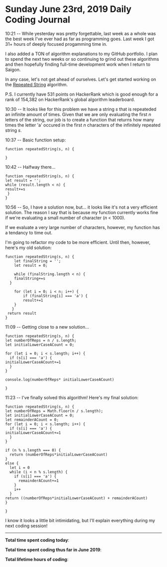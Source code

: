 # Sunday June 23rd, 2019 Daily Coding Journal

10:21 -- While yesterday was pretty forgettable, last week as a whole was the best week I've ever had as far as programming goes. Last week I got 31+ hours of deeply focused progamming time in.

I also added a TON of algorithm explanations to my GitHub portfolio. I plan to spend the next two weeks or so continuing to grind out these algorithms and then hopefully finding full-time development work when I return to Saigon.

In any case, let's not get ahead of ourselves. Let's get started working on the [Repeated String](https://www.hackerrank.com/challenges/repeated-string/problem) algorithm.

P.S. I currently have 531 points on HackerRank which is good enough for a rank of 154,382 on HackerRank's global algorithm leaderboard.

10:30 -- It looks like for this problem we have a string *s* that is repeateded an infinite amount of times. Given that we are only evaluating the first *n* letters of the string, our job is to create a function that returns how many times the letter 'a' occured in the first *n* characters of the infinitely repeated string *s*.

10:37 -- Basic function setup:
```
function repeatedString(s, n) {

}
```
10:42 -- Halfway there...
```
function repeatedString(s, n) {
let result = '';
while (result.length < n) {
result+=s
 }
}
```
10:56 -- So, I have a solution now, but... it looks like it's not a very efficient solution. The reason I say that is because my function currently works fine if we're evaluating a small number of character (*n* < 1000).

If we evaluate a very large number of characters, however, my function has a tendancy to time out.

I'm going to refactor my code to be more efficient. Until then, however, here's my old solution:
```
function repeatedString(s, n) {
    let finalString = '';
    let result = 0;

    while (finalString.length < n) {
    finalString+=s
  }

    for (let i = 0; i < n; i++) {
        if (finalString[i] === 'a') {
        result+=1
    }
   }
 return result
}
```
11:09 -- Getting close to a new solution...
```
function repeatedString(s, n) {
let numberOfReps = n / s.length;
let initialLowerCaseACount = 0;

for (let i = 0; i < s.length; i++) {
  if (s[i] === 'a') {
initialLowerCaseACount+=1
  }
}

console.log(numberOfReps* initialLowerCaseACount)

}
```
11:23 -- I've finally solved this algorithm! Here's my final solution:
```
function repeatedString(s, n) {
let numberOfReps = Math.floor(n / s.length);
let initialLowerCaseACount = 0;
let remainderACount = 0;
for (let i = 0; i < s.length; i++) {
  if (s[i] === 'a') {
initialLowerCaseACount+=1
  }
}

if (n % s.length === 0) {
  return (numberOfReps*initialLowerCaseACount)
}
else {
  let i = 0
  while (i < n % s.length) {
    if (s[i] === 'a') {
      remainderACount+=1
    }
    i++
  }
return ((numberOfReps*initialLowerCaseACount) + remainderACount)
}

}
```
I know it looks a little bit intimidating, but I'll explain everything during my next coding session!
___
**Total time spent coding today**: 

**Total time spent coding thus far in June 2019**: 

**Total lifetime hours of coding**: 